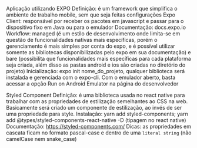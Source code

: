 Aplicação utilizando EXPO
Definição: é um framework que simplifica o ambiente de trabalho mobile, sem que seja feitas configurações
Expo Client: responsável por receber os pacotes em javascript e passar para o dispositivo fixo em Java ou para o emulador
Documentação: docs.expo.io
Workflow: managed (é um estilo de desenvolvimento onde limita-se em questão de funcionalidades nativas mais específicas, porém o gerenciamento é mais simples por conta do expo, e é possível utilizar somente as bibliotecas disponibilizadas pelo expo em sua documentação) e bare (possibilita que funcionalidades mais específicas para cada plataforma seja criada, além disso as pastas android e ios são criadas no diretório do projeto)
Inicialização: expo init nome_do_projeto, qualquer biblioteca será instalada e gerenciada com o expo-cli. Com o emulador aberto, basta acessar a opção Run on Android Emulator na página do desenvolvedor

Styled Component
Definição: é uma biblioteca usada no react native para trabalhar com as propriedades de estilização semelhantes ao CSS na web. Basicamente será criado um componente de estilização, ao invés de ser uma propriedade para style.
Instalação: yarn add styled-components; yarn add @types/styled-components-react-native -D (tipagem no react native)
Documentação: https://styled-components.com/
Dicas: as propriedades em cascata ficam no formato pascal-case e dentro de uma `literal string` (não camelCase nem snake_case)
